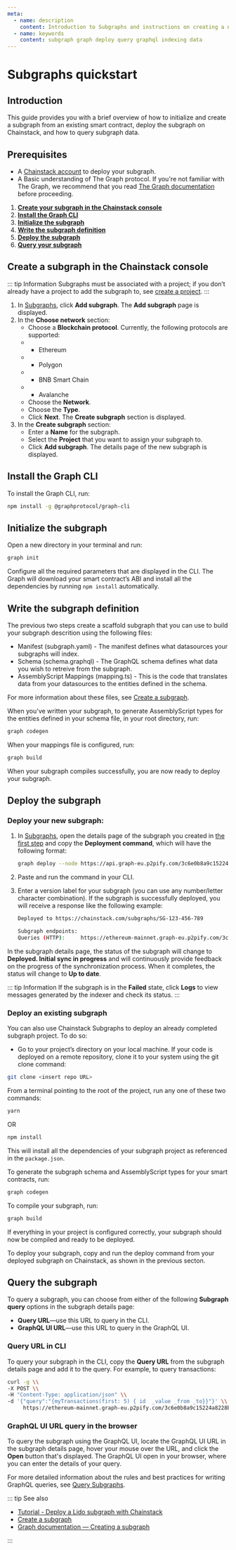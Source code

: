 ```yaml
---
meta:
  - name: description
    content: Introduction to Subgraphs and instructions on creating a new subgraph and querying.
  - name: keywords
    content: subgraph graph deploy query graphql indexing data
---
```


# Subgraphs quickstart

## Introduction

This guide provides you with a brief overview of how to initialize and create a subgraph from an existing smart contract, deploy the subgraph on Chainstack, and how to query subgraph data.

## Prerequisites

* A [Chainstack account](https://console.chainstack.com/user/login) to deploy your subgraph.
* A Basic understanding of The Graph protocol. If you're not familiar with The Graph, we recommend that you read [The Graph documentation](https://thegraph.com/docs/en/about/) before proceeding.

1. [**Create your subgraph in the Chainstack console**](./quickstart.md#create-a-subgraph-in-the-chainstack-console)
2. [**Install the Graph CLI**](./quickstart.md#install-the-graph-cli)
3. [**Initialize the subgraph**](./quickstart.md#initialize-the-subgraph)
4. [**Write the subgraph definition**](./quickstart.md#write-the-subgraph-definition)
5. [**Deploy the subgraph**](./quickstart.md#deploy-the-subgraph)
6. [**Query your subgraph**](./quickstart.md#query-the-subgraph)

## Create a subgraph in the Chainstack console

::: tip Information
Subgraphs must be associated with a project; if you don’t already have a project to add the subgraph to, see [create a project](/platform/create-a-project).
:::

1. In <a href="https://console.chainstack.com/subgraphs" target="_blank">Subgraphs</a>, click **Add subgraph**. The **Add subgraph** page is displayed.
2. In the **Choose network** section:
   * Choose a **Blockchain protocol**. Currently, the following protocols are supported:
   * * Ethereum
   * * Polygon
   * * BNB Smart Chain
   * * Avalanche
   * Choose the **Network**.
   * Choose the **Type**.
   * Click **Next**. The **Create subgraph** section is displayed.
3. In the **Create subgraph** section:
     * Enter a **Name** for the subgraph.
     * Select the **Project** that you want to assign your subgraph to.
     * Click **Add subgraph**. The details page of the new subgraph is displayed.
  
## Install the Graph CLI

To install the Graph CLI, run:

``` sh
npm install -g @graphprotocol/graph-cli
```

## Initialize the subgraph

Open a new directory in your terminal and run:

``` sh
graph init
```

Configure all the required parameters that are displayed in the CLI. The Graph will download your smart contract’s ABI and install all the dependencies by running `npm install` automatically.

## Write the subgraph definition

The previous two steps create a scaffold subgraph that you can use to build your subgraph descrition using the following files:

* Manifest (subgraph.yaml) - The manifest defines what datasources your subgraphs will index.
* Schema (schema.graphql) - The GraphQL schema defines what data you wish to retreive from the subgraph.
* AssemblyScript Mappings (mapping.ts) - This is the code that translates data from your datasources to the entities defined in the schema.

For more information about these files, see [Create a subgraph](/subgraphs/create-a-subgraph.md).

When you've written your subgraph, to generate AssemblyScript types for the entities defined in your schema file, in your root directory, run:

``` sh
graph codegen
```

When your mappings file is configured, run:

``` sh
graph build
```

When your subgraph compiles successfully, you are now ready to deploy your subgraph.

## Deploy the subgraph

### Deploy your new subgraph:

1. In <a href="https://console.chainstack.com/subgraphs" target="_blank">Subgraphs</a>, open the details page of the subgraph you created in [the first step](./subgraphs.md#create-a-subgraph-in-the-chainstack-console) and copy the **Deployment command**, which will have the following format:

    ``` sh
    graph deploy --node https://api.graph-eu.p2pify.com/3c6e0b8a9c15224a8228b9a98ca1531d/deploy --ipfs https://api.graph-eu.p2pify.com/3c6e0b8a9c15224a8228b9a98ca1531d/ipfs my_subgraph_v1_0
    ```

1. Paste and run the command in your CLI.
1. Enter a version label for your subgraph (you can use any number/letter character combination). If the subgraph is successfully deployed, you will receive a response like the following example:

    ``` sh
    Deployed to https://chainstack.com/subgraphs/SG-123-456-789

    Subgraph endpoints:
    Queries (HTTP):     https://ethereum-mainnet.graph-eu.p2pify.com/3c6e0b8a9c15224a8228b9a98ca1531d/my_subgraph_v1_0
    ```

In the subgraph details page, the status of the subgraph will change to **Deployed. Initial sync in progress** and will continuously provide feedback on the progress of the synchronization process. When it completes, the status will change to **Up to date**.

::: tip Information
If the subgraph is in the **Failed** state, click **Logs** to view messages generated by the indexer and check its status.
:::

### Deploy an existing subgraph

You can also use Chainstack Subgraphs to deploy an already completed subgraph project. To do so:

* Go to your project’s directory on your local machine. If your code is deployed on a remote repository, clone it to your system using the git clone command:

``` sh
git clone <insert repo URL>
```

From a terminal pointing to the root of the project, run any one of these two commands:

``` sh
yarn
```

OR

``` sh
npm install
```

This will install all the dependencies of your subgraph project as referenced in the `package.json`.

To generate the subgraph schema and AssemblyScript types for your smart contracts, run:

``` sh
graph codegen
```

To compile your subgraph, run:

``` sh
graph build
```

If everything in your project is configured correctly, your subgraph should now be compiled and ready to be deployed.

To deploy your subgraph, copy and run the deploy command from your deployed subgraph on Chainstack, as shown in the previous secton.

## Query the subgraph

To query a subgraph, you can choose from either of the following **Subgraph query** options in the subgraph details page:

* **Query URL**—use this URL to query in the CLI.
* **GraphQL UI URL**—use this URL to query in the GraphQL UI.

### Query URL in CLI

To query your subgraph in the CLI, copy the **Query URL** from the subgraph details page and add it to the query. For example, to query transactions:

``` sh
curl -g \\
-X POST \\
-H "Content-Type: application/json" \\
-d '{"query":"{myTransactions(first: 5) { id  _value _from _to}}"}' \\
     https://ethereum-mainnet.graph-eu.p2pify.com/3c6e0b8a9c15224a8228b9a98ca1531d/my_subgraph_v1_0
```

### GraphQL UI URL query in the browser

To query the subgraph using the GraphQL UI, locate the GraphQL UI URL in the subgraph details page, hover your mouse over the URL, and click the **Open** button that's displayed. The GraphQL UI open in your browser, where you can enter the details of your query.

For more detailed information about the rules and best practices for writing GraphQL queries, see [Query Subgraphs](../subgraphs/query-a-subgraph.md).

::: tip See also

* [Tutorial - Deploy a Lido subgraph with Chainstack](/subgraphs/tutorial/)
* [Create a subgraph](/subgraphs/create-a-subgraph.md)
* [Graph documentation — Creating a subgraph](https://thegraph.com/docs/en/developing/creating-a-subgraph/)

:::
